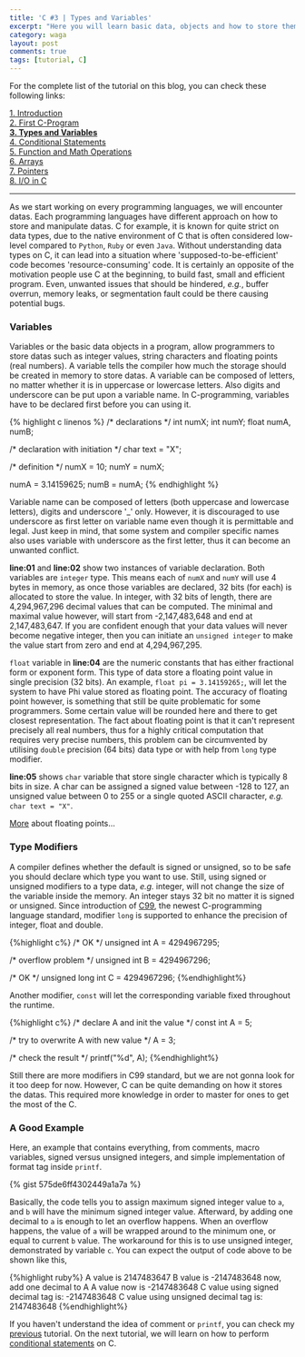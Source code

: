 ```yaml
---
title: 'C #3 | Types and Variables'
excerpt: "Here you will learn basic data, objects and how to store them in C."
category: waga
layout: post
comments: true
tags: [tutorial, C]
---
```


For the complete list of the tutorial on this blog, you can check these following links:

[1. Introduction][00] <br>
[2. First C-Program][02] <br>
[**3. Types and Variables**][03] <br>
[4. Conditional Statements][04] <br>
[5. Function and Math Operations][05] <br>
[6. Arrays][06] <br>
[7. Pointers][07] <br>
[8. I/O in C][08] <br>

-----

As we start working on every programming languages, we will encounter datas. Each programming languages have different approach on how to store and manipulate datas. C for example, it is known for quite strict on data types, due to the native environment of C that is often considered low-level compared to `Python`, `Ruby` or even `Java`. Without understanding data types on C, it can lead into a situation where 'supposed-to-be-efficient' code becomes 'resource-consuming' code. It is certainly an opposite of the motivation people use C at the beginning, to build fast, small and efficient program. Even, unwanted issues that should be hindered, *e.g.*, buffer overrun, memory leaks, or segmentation fault could be there causing potential bugs.

### Variables

Variables or the basic data objects in a program, allow programmers to store datas such as integer values, string characters and floating points (real numbers). A variable tells the compiler how much the storage should be created in memory to store datas. A variable can be composed of letters, no matter whether it is in uppercase or lowercase letters. Also digits and underscore can be put upon a variable name. In C-programming, variables have to be declared first before you can using it.

{% highlight c linenos %}
/* declarations */
int numX;
int numY;
float numA, numB;

/* declaration with initiation */
char text = "X";

/* definition */
numX = 10;
numY = numX;

numA = 3.14159625;
numB = numA;
{% endhighlight %}

Variable name can be composed of letters (both uppercase and lowercase letters), digits and underscore '_' only. However, it is discouraged to use underscore as first letter on variable name even though it is permittable and legal. Just keep in mind, that some system and compiler specific names also uses variable with underscore as the first letter, thus it can become an unwanted conflict.

**line:01** and **line:02** show two instances of variable declaration. Both variables are `integer` type. This means each of `numX` and `numY` will use 4 bytes in memory, as once those variables are declared, 32 bits (for each) is allocated to store the value. In integer, with 32 bits of length, there are 4,294,967,296 decimal values that can be computed. The minimal and maximal value however, will start from -2,147,483,648 and end at 2,147,483,647. If you are confident enough that your data values will never become negative integer, then you can initiate an `unsigned integer` to make the value start from zero and end at 4,294,967,295.

`float` variable in **line:04** are the numeric constants that has either fractional form or exponent form. This type of data store a floating point value in single precision (32 bits). An example, `float pi = 3.14159265;`, will let the system to have Phi value stored as floating point. The accuracy of floating point however, is something that still be quite problematic for some programmers. Some certain value will be rounded here and there to get closest representation. The fact about floating point is that it can't represent precisely all real numbers, thus for a highly critical computation that requires very precise numbers, this problem can be circumvented by utilising `double` precision (64 bits) data type or with help from `long` type modifier.

**line:05** shows `char` variable that store single character which is typically 8 bits in size. A char can be assigned a signed value between -128 to 127, an unsigned value between 0 to 255 or a single quoted ASCII character, *e.g.* `char text = "X"`.

[More][1] about floating points...

### Type Modifiers

A compiler defines whether the default is signed or unsigned, so to be safe you should declare which type you want to use. Still, using signed or unsigned modifiers to a type data, *e.g.* integer, will not change the size of the variable inside the memory. An integer stays 32 bit no matter it is signed or unsigned. Since introduction of [C99][2], the newest C-programming language standard, modifier `long` is supported to enhance the precision of integer, float and double.

{%highlight c%}
/* OK */
unsigned int A = 4294967295; 	

/* overflow problem */
unsigned int B = 4294967296;

/* OK */
unsigned long int C = 4294967296;
{%endhighlight%}

Another modifier, `const` will let the corresponding variable fixed throughout the runtime.

{%highlight c%}
/* declare A and init the value */
const int A = 5;

/* try to overwrite A with new value */
A = 3;

/* check the result */
printf("%d", A);
{%endhighlight%}

Still there are more modifiers in C99 standard, but we are not gonna look for it too deep for now. However, C can be quite demanding on how it stores the datas. This required more knowledge in order to master for ones to get the most of the C.

### A Good Example

Here, an example that contains everything, from comments, macro variables, signed versus unsigned integers, and simple implementation of format tag inside `printf`.

{% gist 575de6ff4302449a1a7a %}

Basically, the code tells you to assign maximum signed integer value to `a`, and `b` will have the minimum signed integer value. Afterward, by adding one decimal to `a` is enough to let an overflow happens. When an overflow happens, the value of `a` will be wrapped around to the minimum one, or equal to current `b` value. The workaround for this is to use unsigned integer, demonstrated by variable `c`. You can expect the output of code above to be shown like this,

{%highlight ruby%}
A value is 2147483647
B value is -2147483648
now, add one decimal to A
A value now is -2147483648
C value using signed decimal tag is: -2147483648
C value using unsigned decimal tag is: 2147483648
{%endhighlight%}

If you haven't understand the idea of comment or `printf`, you can check my [previous][3] tutorial. On the next tutorial, we will learn on how to perform [conditional statements][4] on C.


[1]: http://en.wikipedia.org/wiki/IEEE_754-2008
[2]: https://en.wikipedia.org/wiki/C99
[3]: http://yanuartadityan.github.io/waga/c-tutor-2
[4]: http://yanuartadityan.github.io/waga/c-tutor-4

[00]: http://yanuartadityan.github.io/tutorial/c-tutor-1
[02]: http://yanuartadityan.github.io/waga/c-tutor-2
[03]: http://yanuartadityan.github.io/waga/c-tutor-3
[04]: http://yanuartadityan.github.io/waga/c-tutor-4
[05]: http://yanuartadityan.github.io/waga/c-tutor-5
[06]: http://yanuartadityan.github.io/waga/c-tutor-6
[07]: http://yanuartadityan.github.io/waga/c-tutor-7
[08]: http://yanuartadityan.github.io/waga/c-tutor-8
